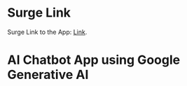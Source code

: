 # Surge Link 
Surge Link to the App: [Link](greasy-ai.surge.sh).
# AI Chatbot App using Google Generative AI
